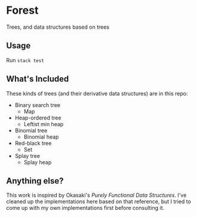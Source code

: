 # Forest 

Trees, and data structures based on trees

## Usage

Run `stack test`

## What's Included

These kinds of trees (and their derivative data structures) are in this repo:

- Binary search tree
  - Map
- Heap-ordered tree
  - Leftist min heap
- Binomial tree
  - Binomial heap
- Red-black tree
  - Set
- Splay tree
  - Splay heap

## Anything else?

This work is inspired by Okasaki's _Purely Functional Data Structures_. I've cleaned up the implementations here based on that reference, but I tried to come up with my own implementations first before consulting it.
